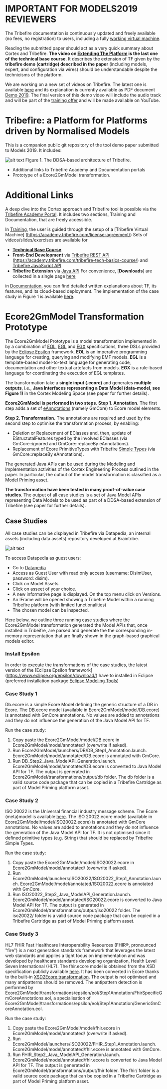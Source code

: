# IMPORTANT FOR MODELS2019 REVIEWERS

The Tribefire documentation is continuously updated and freely available (no fees, no registration) to users, including a fully [working virtual machine](https://academy.tribefire.com/training/).

Reading the submitted paper should act as a very quick summary about Cortex and Tribefire. **The video on [Extending The Platform](https://academy.tribefire.com/extending-tribefire-overview/) is the last one of the technical base course**. 
It describes the extension of TF given by the **tribefire demo (cartridge) described in the paper** (including models, expert, and configuration via wires) should be understandable despite the technicisms of the platform.

We are working on a new set of videos on Tribefire. The latest one is available [here](hhttps://drive.google.com/open?id=1OZN9rvvDhRTc2e9kz7kNqTvhDA_f9hwW) and its explanation is currently available as PDF document [Demo 2019](https://github.com/braintribehq/models2019/blob/master/Documents/). The final version of this demo video will include the audio track and will be part of the [training offer](https://academy.tribefire.com/training/) and will be made available on YouTube. 


# Tribefire: a Platform for Platforms driven by Normalised Models
This is a companion public git repository of the tool demo paper submitted to Models 2019.
It includes:

![alt text](https://github.com/braintribehq/models2019/blob/master/Documents/fig-tf-architecture2.png)
Figure 1. The DDSA-based architecture of Tribefire.


  - Additional links to Tribefire Academy and Documentation portals
  - Prototype of a Ecore2GmModel transformation.

# Additional Links
A deep dive into the Cortex approach and Tribefire tool is possible via the [Tribefire Academy Portal](https://academy.tribefire.com/). It includes two sections, Training and Documentation, that are freely accessible.

In [Training](https://academy.tribefire.com/training/), the user is guided through the setup of a [Tribefire Virtual Machine] (https://academy.tribefire.com/license-agreement/)
Sets of videos/slides/exercises are available for 
  - [**Technical Base Course**](https://academy.tribefire.com/tribefire-tech-basics-course/).
  - **Front-End Development** via [Tribefire REST API](https://academy.tribefire.com/rest-api-v2/) (https://academy.tribefire.com/tribefire-tech-basics-course/) and [Tribefire JavaScript API](https://academy.tribefire.com/tribefirejs-introduction/)
  - **Tribefire Extension** via [Java API](https://academy.tribefire.com/tribefire-java-api/) 
For convenience, [**Downloads**] are collected in a single page [here](https://academy.tribefire.com/downloads/)


in [Documentation](https://documentation.tribefire.com/), you can find detailed written explanations about TF, its features, and its cloud-based deployment. The implementation of the case study in Figure 1 is available [here](https://documentation.tribefire.com/tribefire.extension.demo/tribefire-demo-cartridge-doc/ddsa_employeesbygender.html?searchText=employee%20by%20gender).

# Ecore2GmModel Transformation Prototype
The Ecore2GmModel Prototype is a model transformation implemented in by a combination of [EOL](https://www.eclipse.org/epsilon/doc/eol/), [EGL](https://www.eclipse.org/epsilon/doc/egl/) and [EGX](https://www.eclipse.org/epsilon/doc/egx/) specifications, three DSLs provided by the [Eclipse Epsilon](https://www.eclipse.org/epsilon/) framework. 
**EOL** is an imperative programming language for creating, querying and modifying EMF models. 
**EGL** is a template-based model-to-text language for generating code, documentation and other textual artefacts from models. 
**EGX** is a rule-based language for coordinating the execution of EGL templates.

The transformation take a **single input (.ecore)** and generates **multiple outputs**, i.e., **Java Interfaces representing a Data Model (data-model, see Figure 1)**  in the Cortex Modeling Space (see paper for further details).

**Ecore2GmModel is performed in two steps**. 
**Step 1. Annotation.** 
The first step adds a set of  [eAnnotations](https://download.eclipse.org/modeling/emf/emf/javadoc/2.9.0/org/eclipse/emf/ecore/EAnnotation.html) (namely GmCore) to Ecore model elements. 

**Step 2. Transformation.** 
The annotations are required and used by the second step to optimise the transformation process, by enabling: 
- Deletion or Replacement of EClasses and, then, update of EStructutalFeatures typed by the involved EClasses (via GmCore::ignored and GmCore::replaceBy eAnnotations). 
- Replacement of Ecore PrimitiveTypes with Tribefire [Simple Types](https://documentation.tribefire.com/javadoc/index.html) (via GmCore::replaceBy eAnnotations). 

The generated Java APIs can be used during the Modeling and Implementation activities of the Cortex Engineering Process outlined in the paper. In particular, the outout of the model transformation is classified as a [Model Priming asset](https://documentation.tribefire.com/tribefire.cortex.documentation/concepts-doc/features/platform_assets.html?searchText=ModelPrimings).

**The transformation have been tested in many proof-of-value case studies**. The output of all case studies is a set of Java Model APIs representing Data Models to be used as part of a DDSA-based extension of Tribefire (see paper for further details).



## Case Studies
All case studies can be displayed in Tribefire via Datapedia, an internal assets (including data assets) repository developed at Braintribe.

![alt text](https://github.com/braintribehq/models2019/blob/master/Documents/academic%20workspace.png)



To access Datapedia as guest users:
- Go to [Datapedia](https://datapedia.tribefire.cloud/#/signin)
- Access as Guest User with read only access (username: DisimUser, password: disim).  
- Click on Model Assets. 
- Click on asseet of your choice.
- A new informative page is displayed. On the top menu click on Versions.
- An IFrame will be opened showing a Tribefire Model within a running Tribefire platform (with limited functionalities)
- The chosen model can be inspected.

Here below, we outline three running case studies where the Ecore2GmModel transformation generated the Model APIs that, once installed in Tribeifre, are parsed and generate the the corresponding in-memory representation that are finally shown in the graph-based graphical models editor.

### Install Epsilon 
In order to execute the transformations of the case studies, the latest version of the [Eclipse Epsilon framework] (https://www.eclipse.org/epsilon/download/) have to installed in Eclipse (preferred installation package [Eclipse Modeling Tools](https://www.eclipse.org/downloads/packages/))

### Case Study 1
Db.ecore is a simple Ecore Model defining the generic structure of a DB in Ecore. 
The DB.ecore model (available in Ecore2GmModel/model/DB.ecore) is annotated with GmCore annotations. No values are added to annotations and they do not influence the generation of the Java Model API for TF.

Run the case study:
1. Copy paste the Ecore2GmModel/model/DB.ecore in Ecore2GmModel/model/annotated/ (overwrite if asked).
2. Run Ecore2GmModel/launchers/DB/DB_Step1_Annotation.launch. Ecore2GmModel/model/annotated/DB.ecore is annotated with GmCore.
3. Run DB_Step2_Java_ModelAPI_Generation.launch. Ecore2GmModel/model/annotated/DB.ecore is converted to Java Model API for TF.
The output is generated in Ecore2GmModel/transformations/output/db folder. The db folder is a valid source code package that can be copied in a Tribefire Cartridge as part of Model Priming platform asset.

### Case Study 2
ISO 20022 is the Universal financial industry message scheme. The Ecore (meta)model is available [here](https://www.iso20022.org/e_dictionary.page).
The ISO 20022.ecore model (available in Ecore2GmModel/model/ISO20022.ecore) is annotated with GmCore annotations. No values are added to annotations and they do not influence the generation of the Java Model API for TF. It is not optimised since it defined primitive types (e.g. String) that should be replaced by Tribefire Simple Types.

Run the case study:
1. Copy paste the Ecore2GmModel/model/ISO20022.ecore in Ecore2GmModel/model/annotated/ (overwrite if asked).
2. Run Ecore2GmModel/launchers/ISO20022/ISO20022_Step1_Annotation.launch. Ecore2GmModel/model/annotated/ISO20022.ecore is annotated with GmCore.
3. Run ISO20022_Step2_Java_ModelAPI_Generation.launch. Ecore2GmModel/model/annotated/ISO20022.ecore is converted to Java Model API for TF.
The output is generated in Ecore2GmModel/transformations/output/iso20022 folder. The iso20022/ folder is a valid source code package that can be copied in a Tribefire Cartridge as part of Model Priming platform asset.

### Case Study 3 
HL7 FHIR Fast Healthcare Interoperability Resources (FHIR®, pronounced "fire") is a next generation standards framework that leverages the latest web standards and applies a tight focus on implementation and was developed by healthcare standards developing organization, Health Level Seven International (HL7).
The fhir.ecore model is obtained from the XSD specification publicly available [here](https://www.hl7.org/fhir/downloads.html).
It has been converted in Ecore thanks to the built-in [XSD2Ecore transformation](https://www.eclipse.org/modeling/emf/docs/overviews/XMLSchemaToEcoreMapping.pdf). The output is not optimised and many antipatterns should be removed. The antipattern detection is performed by Ecore2GmModel/transformations/epsilon/eol/Step1Annotation/FhirSpecificGmCoreAnnotations.eol, a specialisation of Ecore2GmModel/transformations/epsilon/eol/Step1Annotation/GenericGmCoreAnnotation.eol.

Run the case study:
1. Copy paste the Ecore2GmModel/model/fhir.ecore in Ecore2GmModel/model/annotated/ (overwrite if asked).
2. Run Ecore2GmModel/launchers/ISO20022/FHIR_Step1_Annotation.launch. Ecore2GmModel/model/annotated/fhir.ecore is annotated with GmCore.
3. Run FHIR_Step2_Java_ModelAPI_Generation.launch. Ecore2GmModel/model/annotated/fhir.ecore is converted to Java Model API for TF.
The output is generated in Ecore2GmModel/transformations/output/fhir folder. The fhir/ folder is a valid source code package that can be copied in a Tribefire Cartridge as part of Model Priming platform asset.
